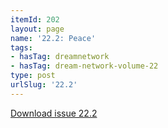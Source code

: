 ```yaml
---
itemId: 202
layout: page
name: '22.2: Peace'
tags:
- hasTag: dreamnetwork
- hasTag: dream-network-volume-22
type: post
urlSlug: '22.2'
---
```

<a href="files/pdfs/Volume_22/22.2_evolution_II.pdf" download="">Download issue 22.2</a>